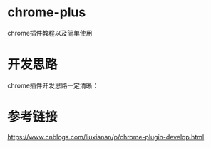# chrome-plus
chrome插件教程以及简单使用
# 开发思路
chrome插件开发思路一定清晰：











































# 参考链接
https://www.cnblogs.com/liuxianan/p/chrome-plugin-develop.html
